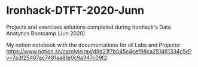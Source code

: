 # Ironhack-DTFT-2020-Junn
Projects and exercises solutions completed during Ironhack's Data Anatytics Bootcamp (Jun 2020)

My notion notebook with the documentations for all Labs and Projects: https://www.notion.so/carolvieirav/d9d21f7b045c4cef98ca251481334c5d?v=7a3f25467ac7481aa81e0c9a347c09f2
